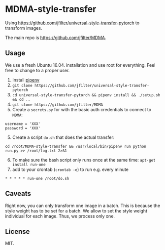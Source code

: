 # MDMA-style-transfer

Using <https://github.com/jfilter/universal-style-transfer-pytorch> to transform images.

The main repo is <https://github.com/jfilter/MDMA>.

## Usage

We use a fresh Ubuntu 16.04. installation and use root for everything. Feel free to change to a proper user.

1.  Install [pipenv](https://docs.pipenv.org/)
1.  `git clone https://github.com/jfilter/universal-style-transfer-pytorch`
1.  `cd universal-style-transfer-pytorch && pipenv install && ./setup.sh && cd ..`
1.  `git clone https://github.com/jfilter/MDMA`
1.  Create a `secrets.py` for with the basic auth credentials to connect to `MDMA`:

```
username = 'XXX'
password = 'XXX'
```

5.  Create a script `do.sh` that does the actual transfer:

```
cd /root/MDMA-style-transfer && /usr/local/bin/pipenv run python run.py >> /root/log.txt 2>&1
```

6.  To make sure the bash script only runs once at the same time: `apt-get install run-one`
7.  add to your crontab (`crontab -e`) to run e.g. every minute

```
* * * * * run-one /root/do.sh
```

## Caveats

Right now, you can only transform one image in a batch. This is because the style weight has to be set for a batch. We allow to set the style weight individual for each image. Thus, we process only one.

## License

MIT.
